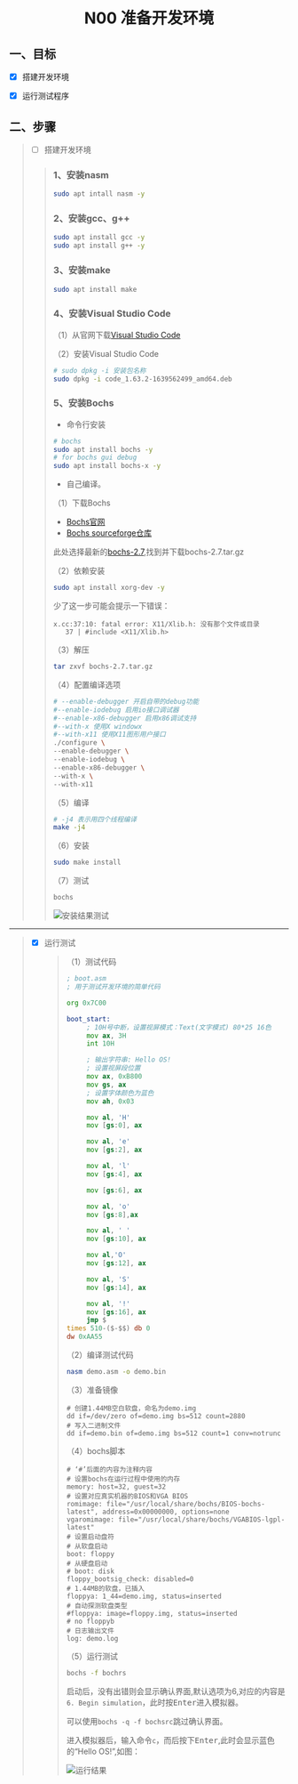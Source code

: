 # <h1 align="center">N00 准备开发环境</h1>

## 一、目标

* [x] 搭建开发环境
* [x] 运行测试程序



## 二、步骤

> * [ ] 搭建开发环境
> > ### 1、安装nasm
> >
> > ```bash
> > sudo apt intall nasm -y
> > ```
> >
> > ### 2、安装gcc、g++
> >
> > ```bash
> > sudo apt install gcc -y
> > sudo apt install g++ -y
> > ```
> >
> > ### 3、安装make
> >
> > ```bash
> > sudo apt install make
> > ```
> >
> > ### 4、安装Visual Studio Code
> >
> > （1）从官网下载[Visual Studio Code](https://code.visualstudio.com/)
> >
> > （2）安装Visual Studio Code
> >
> > ```bash
> > # sudo dpkg -i 安装包名称
> > sudo dpkg -i code_1.63.2-1639562499_amd64.deb
> > ```
> >
> > ### 5、安装Bochs
> >
> > * 命令行安装
> >
> > ```bash
> > # bochs
> > sudo apt install bochs -y
> > # for bochs gui debug
> > sudo apt install bochs-x -y
> > ```
> >
> > * 自己编译。
> >
> > （1）下载Bochs
> >
> > * [Bochs官网](https://bochs.sourceforge.io/)
> > * [Bochs sourceforge仓库](https://sourceforge.net/projects/bochs/files/bochs/)
> >
> > 此处选择最新的[bochs-2.7](https://sourceforge.net/projects/bochs/files/bochs/2.7/),找到并下载bochs-2.7.tar.gz
> >
> > （2）依赖安装
> >
> > ```bash
> > sudo apt install xorg-dev -y
> > ```
> >
> > 少了这一步可能会提示一下错误：
> >
> > ```
> > x.cc:37:10: fatal error: X11/Xlib.h: 没有那个文件或目录
> >    37 | #include <X11/Xlib.h>
> > ```
> >
> > （3）解压
> >
> > ```bash
> > tar zxvf bochs-2.7.tar.gz
> > ```
> >
> > （4）配置编译选项
> >
> > ```bash
> > # --enable-debugger 开启自带的debug功能
> > #--enable-iodebug 启用io接口调试器
> > #--enable-x86-debugger 启用x86调试支持
> > #--with-x 使用X windowx
> > #--with-x11 使用X11图形用户接口
> > ./configure \
> > --enable-debugger \
> > --enable-iodebug \
> > --enable-x86-debugger \
> > --with-x \
> > --with-x11
> > ```
> >
> > （5）编译
> >
> > ```bash
> > # -j4 表示用四个线程编译
> > make -j4
> > ```
> >
> > （6）安装
> >
> > ```bash
> > sudo make install
> > ```
> > （7）测试
> >
> > ```bash
> > bochs
> > ```
> >
> > 
> >
> > ![安装结果测试](../img/Day00_InstallSuccess.png)

----

>* [x] 运行测试
>
>   > （1）测试代码
>   >
>   > ```asm
>   > ; boot.asm
>   > ; 用于测试开发环境的简单代码
>   > 
>   > org 0x7C00
>   > 
>   > boot_start:
>   >      ; 10H号中断，设置视屏模式：Text(文字模式) 80*25 16色
>   >      mov ax, 3H
>   >      int 10H
>   > 
>   >      ; 输出字符串: Hello OS!
>   >      ; 设置视屏段位置
>   >      mov ax, 0xB800
>   >      mov gs, ax
>   >      ; 设置字体颜色为蓝色
>   >      mov ah, 0x03
>   > 
>   >      mov al, 'H'
>   >      mov [gs:0], ax
>   > 
>   >      mov al, 'e'
>   >      mov [gs:2], ax
>   > 
>   >      mov al, 'l'
>   >      mov [gs:4], ax
>   > 
>   >      mov [gs:6], ax
>   > 
>   >      mov al, 'o'
>   >      mov [gs:8],ax
>   > 
>   >      mov al, ' '
>   >      mov [gs:10], ax
>   > 
>   >      mov al,'O'
>   >      mov [gs:12], ax
>   > 
>   >      mov al, 'S'
>   >      mov [gs:14], ax
>   > 
>   >      mov al, '!'
>   >      mov [gs:16], ax
>   >      jmp $
>   > times 510-($-$$) db 0
>   > dw 0xAA55
>   > ```
>   >
>   > （2）编译测试代码
>   >
>   > ```bash
>   > nasm demo.asm -o demo.bin
>   > ```
>   > 
>   >（3）准备镜像
>   > 
>   >```
>   > # 创建1.44MB空白软盘，命名为demo.img
>   > dd if=/dev/zero of=demo.img bs=512 count=2880
>   > # 写入二进制文件
>   > dd if=demo.bin of=demo.img bs=512 count=1 conv=notrunc
>   > ```
>   > 
>   >
>   > 
>   >（4）bochs脚本
>   > 
>   >```bochsrc
>   > # ‘#’后面的内容为注释内容
>   > # 设置bochs在运行过程中使用的内存
>   > memory: host=32, guest=32
>   > # 设置对应真实机器的BIOS和VGA BIOS
>   > romimage: file="/usr/local/share/bochs/BIOS-bochs-latest", address=0x00000000, options=none
>   > vgaromimage: file="/usr/local/share/bochs/VGABIOS-lgpl-latest"
>   > # 设置启动盘符
>   > # 从软盘启动
>   > boot: floppy
>   > # 从硬盘启动
>   > # boot: disk
>   > floppy_bootsig_check: disabled=0
>   > # 1.44MB的软盘，已插入
>   > floppya: 1_44=demo.img, status=inserted
>   > # 自动探测软盘类型
>   > #floppya: image=floppy.img, status=inserted
>   > # no floppyb
>   > # 日志输出文件
>   > log: demo.log
>   > ```
>   > 
>   >（5）运行测试
>   > 
>   >```bash
>   > bochs -f bochrs
>   > ```
>   > 
>   >启动后，没有出错则会显示确认界面,默认选项为6,对应的内容是`6. Begin simulation`，此时按<kbd>Enter</kbd>进入模拟器。
>   > 
>   >可以使用`bochs -q -f bochsrc`跳过确认界面。
>   > 
>   >进入模拟器后，输入命令`c`，而后按下<kbd>Enter</kbd>,此时会显示蓝色的“Hello OS!”,如图：
>   > 
>   >![运行结果](../img/Day00_DemoSuccess.png)

